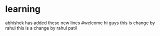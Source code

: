 # learning
abhishek has added these new lines
#welcome
hi guys
this is change by rahul
this is a change by rahul patil

